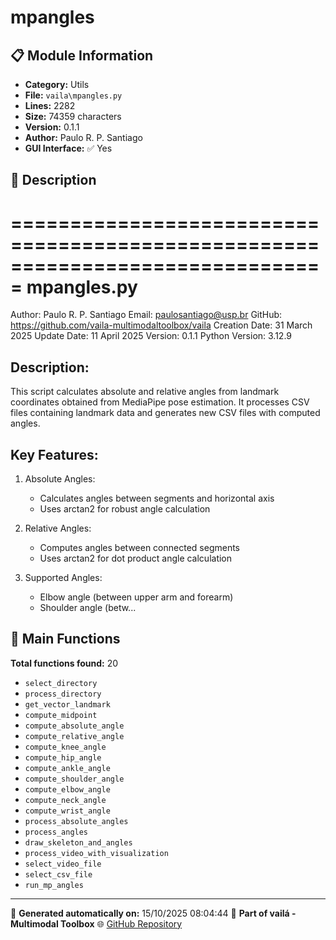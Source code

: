 # mpangles

## 📋 Module Information

- **Category:** Utils
- **File:** `vaila\mpangles.py`
- **Lines:** 2282
- **Size:** 74359 characters
- **Version:** 0.1.1
- **Author:** Paulo R. P. Santiago
- **GUI Interface:** ✅ Yes

## 📖 Description


===============================================================================
mpangles.py
===============================================================================
Author: Paulo R. P. Santiago
Email: paulosantiago@usp.br
GitHub: https://github.com/vaila-multimodaltoolbox/vaila
Creation Date: 31 March 2025
Update Date: 11 April 2025
Version: 0.1.1
Python Version: 3.12.9

Description:
------------
This script calculates absolute and relative angles from landmark coordinates
obtained from MediaPipe pose estimation. It processes CSV files containing
landmark data and generates new CSV files with computed angles.

Key Features:
-------------
1. Absolute Angles:
   - Calculates angles between segments and horizontal axis
   - Uses arctan2 for robust angle calculation

2. Relative Angles:
   - Computes angles between connected segments
   - Uses arctan2 for dot product angle calculation

3. Supported Angles:
    - Elbow angle (between upper arm and forearm)
    - Shoulder angle (betw...

## 🔧 Main Functions

**Total functions found:** 20

- `select_directory`
- `process_directory`
- `get_vector_landmark`
- `compute_midpoint`
- `compute_absolute_angle`
- `compute_relative_angle`
- `compute_knee_angle`
- `compute_hip_angle`
- `compute_ankle_angle`
- `compute_shoulder_angle`
- `compute_elbow_angle`
- `compute_neck_angle`
- `compute_wrist_angle`
- `process_absolute_angles`
- `process_angles`
- `draw_skeleton_and_angles`
- `process_video_with_visualization`
- `select_video_file`
- `select_csv_file`
- `run_mp_angles`




---

📅 **Generated automatically on:** 15/10/2025 08:04:44
🔗 **Part of vailá - Multimodal Toolbox**
🌐 [GitHub Repository](https://github.com/vaila-multimodaltoolbox/vaila)
